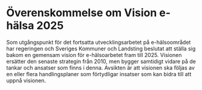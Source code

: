 # Överenskommelse om Vision e-hälsa 2025

Som utgångspunkt för det fortsatta utvecklingsarbetet på e-hälsoområdet har regeringen och Sveriges Kommuner och Landsting beslutat att ställa sig bakom en gemensam vision för e-hälsoarbetet fram till 2025. Visionen ersätter den senaste strategin från 2010, men bygger samtidigt vidare på de tankar och ansatser som finns i denna. Avsikten är att visionen ska följas av en eller flera handlingsplaner som förtydligar insatser som kan bidra till att uppnå visionen.
